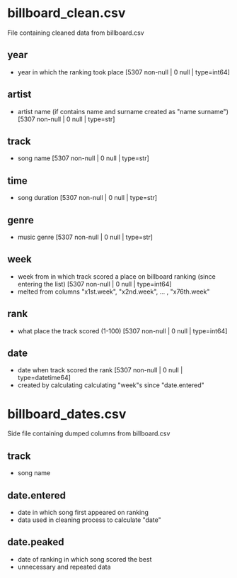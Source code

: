 # billboard_clean.csv
File containing cleaned data from billboard.csv

## year
  - year in which the ranking took place [5307 non-null | 0 null | type=int64]
## artist
  - artist name (if contains name and surname created as "name surname") [5307 non-null | 0 null | type=str]
## track
  - song name [5307 non-null | 0 null | type=str]
## time
  - song duration [5307 non-null | 0 null | type=str]
## genre
  - music genre [5307 non-null | 0 null | type=str]
## week
  - week from in which track scored a place on billboard ranking (since entering the list) [5307 non-null | 0 null | type=int64]
  - melted from columns "x1st.week", "x2nd.week", ... , "x76th.week"
## rank
  - what place the track scored (1-100) [5307 non-null | 0 null | type=int64]
## date
  - date when track scored the rank [5307 non-null | 0 null | type=datetime64]
  - created by calculating calculating "week"s since "date.entered"


# billboard_dates.csv
Side file containing dumped columns from billboard.csv

## track
  - song name
## date.entered
  - date in which song first appeared on ranking
  - data used in cleaning process to calculate "date"
## date.peaked
  - date of ranking in which song scored the best
  - unnecessary and repeated data